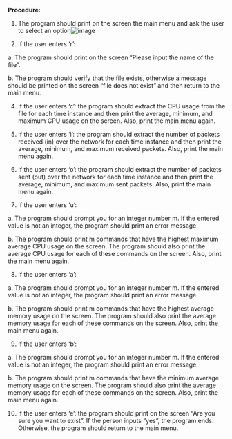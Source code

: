 **Procedure:**
1. The program should print on the screen the main menu and ask the user to select an option![image](https://github.com/HidayaMustafa/Shell-Scripting-Project-Statistics-of-Running-Processes-on-Linux-Machine/assets/144602671/873c140a-bafe-4fcb-bdf2-9c49a724a107)

2. If the user enters ‘r’:

a. The program should print on the screen “Please input the name of the file”.

b. The program should verify that the file exists, otherwise a message should be printed on the screen “file does not exist” and then return to the main menu.

4. If the user enters ‘c’: the program should extract the CPU usage from the file for each time instance and then print the average, minimum, and maximum CPU usage on the screen. Also, print the main menu again.

5. If the user enters ‘i’: the program should extract the number of packets received (in) over the network for each time instance and then print the average, minimum, and maximum received packets. Also, print the main menu again.

6. If the user enters ‘o’: the program should extract the number of packets sent (out) over the network for each time instance and then print the average, minimum, and maximum sent packets. Also, print the main menu again.

7. If the user enters ‘u’:

a. The program should prompt you for an integer number m. If the entered value is not an integer, the program should print an error message.


b. The program should print m commands that have the highest maximum average CPU usage on the screen. The program should also print the average CPU usage for each of these commands on the screen. Also, print the main menu again.

8. If the user enters ‘a’:

a. The program should prompt you for an integer number m. If the entered value is not an integer, the program should print an error message.

b. The program should print m commands that have the highest average memory usage on the screen. The program should also print the average memory usage for each of these commands on the screen. Also, print the main menu again.

9. If the user enters ‘b’:

a. The program should prompt you for an integer number m. If the entered value is not an integer, the program should print an error message.

b. The program should print m commands that have the minimum average memory usage on the screen. The program should also print the average memory usage for each of these commands on the screen. Also, print the main menu again.

10. If the user enters ‘e’: the program should print on the screen “Are you sure you want to exist”. If the person inputs “yes”, the program ends. Otherwise, the program should return to the main menu.
